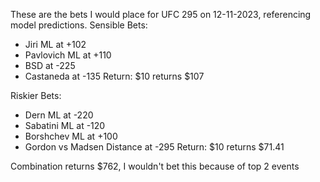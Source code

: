 These are the bets I would place for UFC 295 on 12-11-2023, referencing model predictions.
Sensible Bets:
- Jiri ML at +102
- Pavlovich ML at +110
- BSD at -225
- Castaneda at -135
Return: $10 returns $107

Riskier Bets:
- Dern ML at -220
- Sabatini ML at -120
- Borshchev ML at +100
- Gordon vs Madsen Distance at -295
Return: $10 returns $71.41

Combination returns $762, I wouldn't bet this because of top 2 events